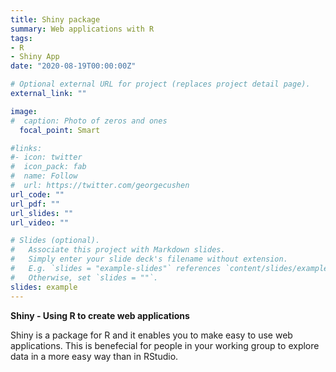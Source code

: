 ```yaml
---
title: Shiny package
summary: Web applications with R
tags:
- R
- Shiny App
date: "2020-08-19T00:00:00Z"

# Optional external URL for project (replaces project detail page).
external_link: ""

image:
#  caption: Photo of zeros and ones
  focal_point: Smart

#links:
#- icon: twitter
#  icon_pack: fab
#  name: Follow
#  url: https://twitter.com/georgecushen
url_code: ""
url_pdf: ""
url_slides: ""
url_video: ""

# Slides (optional).
#   Associate this project with Markdown slides.
#   Simply enter your slide deck's filename without extension.
#   E.g. `slides = "example-slides"` references `content/slides/example-slides.md`.
#   Otherwise, set `slides = ""`.
slides: example
---
```




**Shiny - Using R to create web applications**
   
Shiny is a package for R and it enables you to make easy to use web applications. This is benefecial for people in your working group to explore data in a more easy way than in RStudio.